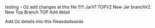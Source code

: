 testing - Oz add changes at this file !!!!! JarV1 TOPV2
New Jar branchV2
New Top Branch
TOP Add detail

Add Oz details into this fileasdadsasda